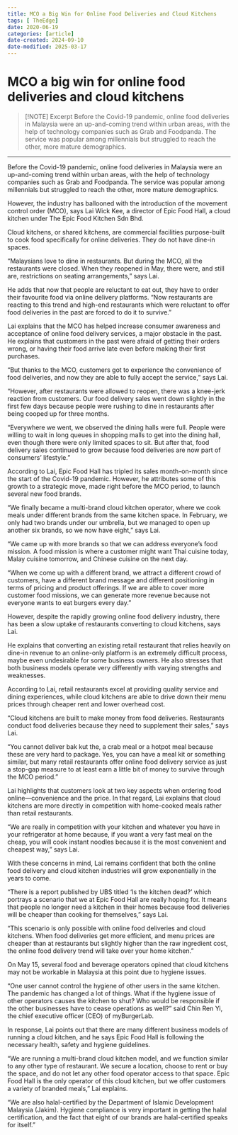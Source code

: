```yaml
---
title: MCO a Big Win for Online Food Deliveries and Cloud Kitchens
tags: [ TheEdge]
date: 2020-06-19
categories: [article]
date-created: 2024-09-10
date-modified: 2025-03-17
---
```


# MCO a big win for online food deliveries and cloud kitchens

> [!NOTE] Excerpt
> Before the Covid-19 pandemic, online food deliveries in Malaysia were an up-and-coming trend within urban areas, with the help of technology companies such as Grab and Foodpanda. The service was popular among millennials but struggled to reach the other, more mature demographics.

---

Before the Covid-19 pandemic, online food deliveries in Malaysia were an up-and-coming trend within urban areas, with the help of technology companies such as Grab and Foodpanda. The service was popular among millennials but struggled to reach the other, more mature demographics.

However, the industry has ballooned with the introduction of the movement control order (MCO), says Lai Wick Kee, a director of Epic Food Hall, a cloud kitchen under The Epic Food Kitchen Sdn Bhd.

Cloud kitchens, or shared kitchens, are commercial facilities purpose-built to cook food specifically for online deliveries. They do not have dine-in spaces.

“Malaysians love to dine in restaurants. But during the MCO, all the restaurants were closed. When they reopened in May, there were, and still are, restrictions on seating arrangements,” says Lai.

He adds that now that people are reluctant to eat out, they have to order their favourite food via online delivery platforms. “Now restaurants are reacting to this trend and high-end restaurants which were reluctant to offer food deliveries in the past are forced to do it to survive.”

Lai explains that the MCO has helped increase consumer awareness and acceptance of online food delivery services, a major obstacle in the past. He explains that customers in the past were afraid of getting their orders wrong, or having their food arrive late even before making their first purchases.

“But thanks to the MCO, customers got to experience the convenience of food deliveries, and now they are able to fully accept the service,” says Lai.

“However, after restaurants were allowed to reopen, there was a knee-jerk reaction from customers. Our food delivery sales went down slightly in the first few days because people were rushing to dine in restaurants after being cooped up for three months.

“Everywhere we went, we observed the dining halls were full. People were willing to wait in long queues in shopping malls to get into the dining hall, even though there were only limited spaces to sit. But after that, food delivery sales continued to grow because food deliveries are now part of consumers’ lifestyle.”

According to Lai, Epic Food Hall has tripled its sales month-on-month since the start of the Covid-19 pandemic. However, he attributes some of this growth to a strategic move, made right before the MCO period, to launch several new food brands.

“We finally became a multi-brand cloud kitchen operator, where we cook meals under different brands from the same kitchen space. In February, we only had two brands under our umbrella, but we managed to open up another six brands, so we now have eight,” says Lai.

“We came up with more brands so that we can address everyone’s food mission. A food mission is where a customer might want Thai cuisine today, Malay cuisine tomorrow, and Chinese cuisine on the next day.

“When we come up with a different brand, we attract a different crowd of customers, have a different brand message and different positioning in terms of pricing and product offerings. If we are able to cover more customer food missions, we can generate more revenue because not everyone wants to eat burgers every day.”

However, despite the rapidly growing online food delivery industry, there has been a slow uptake of restaurants converting to cloud kitchens, says Lai.

He explains that converting an existing retail restaurant that relies heavily on dine-in revenue to an online-only platform is an extremely difficult process, maybe even undesirable for some business owners. He also stresses that both business models operate very differently with varying strengths and weaknesses.

According to Lai, retail restaurants excel at providing quality service and dining experiences, while cloud kitchens are able to drive down their menu prices through cheaper rent and lower overhead cost.

“Cloud kitchens are built to make money from food deliveries. Restaurants conduct food deliveries because they need to supplement their sales,” says Lai.

“You cannot deliver bak kut the, a crab meal or a hotpot meal because these are very hard to package. Yes, you can have a meal kit or something similar, but many retail restaurants offer online food delivery service as just a stop-gap measure to at least earn a little bit of money to survive through the MCO period.”

Lai highlights that customers look at two key aspects when ordering food online—convenience and the price. In that regard, Lai explains that cloud kitchens are more directly in competition with home-cooked meals rather than retail restaurants.

“We are really in competition with your kitchen and whatever you have in your refrigerator at home because, if you want a very fast meal on the cheap, you will cook instant noodles because it is the most convenient and cheapest way,” says Lai.

With these concerns in mind, Lai remains confident that both the online food delivery and cloud kitchen industries will grow exponentially in the years to come.

“There is a report published by UBS titled ‘Is the kitchen dead?’ which portrays a scenario that we at Epic Food Hall are really hoping for. It means that people no longer need a kitchen in their homes because food deliveries will be cheaper than cooking for themselves,” says Lai.

“This scenario is only possible with online food deliveries and cloud kitchens. When food deliveries get more efficient, and menu prices are cheaper than at restaurants but slightly higher than the raw ingredient cost, the online food delivery trend will take over your home kitchen.”

On May 15, several food and beverage operators opined that cloud kitchens may not be workable in Malaysia at this point due to hygiene issues.

“One user cannot control the hygiene of other users in the same kitchen. The pandemic has changed a lot of things. What if the hygiene issue of other operators causes the kitchen to shut? Who would be responsible if the other businesses have to cease operations as well?” said Chin Ren Yi, the chief executive officer (CEO) of myBurgerLab.

In response, Lai points out that there are many different business models of running a cloud kitchen, and he says Epic Food Hall is following the necessary health, safety and hygiene guidelines.

“We are running a multi-brand cloud kitchen model, and we function similar to any other type of restaurant. We secure a location, choose to rent or buy the space, and do not let any other food operator access to that space. Epic Food Hall is the only operator of this cloud kitchen, but we offer customers a variety of branded meals,” Lai explains.

“We are also halal-certified by the Department of Islamic Development Malaysia (Jakim). Hygiene compliance is very important in getting the halal certification, and the fact that eight of our brands are halal-certified speaks for itself.”
